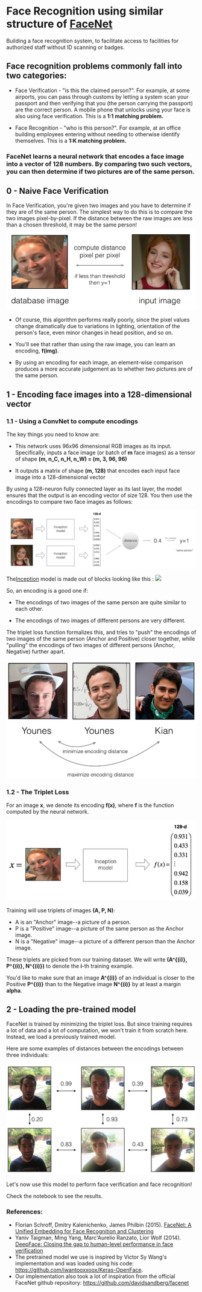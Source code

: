 # Face Recognition using similar structure of [FaceNet](https://arxiv.org/abs/1503.03832)

Building a face recognition system, to facilitate access to facilities for authorized staff without ID scanning or badges. 


## Face recognition problems commonly fall into two categories:

*  Face Verification - "is this the claimed person?". For example, at some airports, you can pass through customs by letting a system scan  your passport and then verifying that you (the person carrying the passport) are the correct person. A mobile phone that unlocks using your face is also using face verification. This is a **1:1 matching problem.**

*  Face Recognition - "who is this person?". For example, at an office building employees entering without needing to otherwise identify themselves. This is a **1:K matching problem.**


### FaceNet learns a neural network that encodes a face image into a vector of 128 numbers. By comparing two such vectors, you can then determine if two pictures are of the same person.


## 0 - Naive Face Verification

In Face Verification, you're given two images and you have to determine if they are of the same person. The simplest way to do this is to compare the two images pixel-by-pixel. If the distance between the raw images are less than a chosen threshold, it may be the same person!
![](https://github.com/adnaneaabbar/face-recognition-for-authorized-staff/blob/master/assets/pixel_comparison.png?raw=true)

* Of course, this algorithm performs really poorly, since the pixel values change dramatically due to variations in lighting, orientation of the person's face, even minor changes in head position, and so on. 

* You'll see that rather than using the raw image, you can learn an encoding, **f(img)**.  

* By using an encoding for each image, an element-wise comparison produces a more accurate judgement as to whether two pictures are of the same person.

## 1 - Encoding face images into a 128-dimensional vector 

### 1.1 - Using a ConvNet  to compute encodings

The key things you need to know are:

- This network uses 96x96 dimensional RGB images as its input. Specifically, inputs a face image (or batch of **m** face images) as a tensor of shape **(m, n_C, n_H, n_W) = (m, 3, 96, 96)**

- It outputs a matrix of shape **(m, 128)** that encodes each input face image into a 128-dimensional vector

By using a 128-neuron fully connected layer as its last layer, the model ensures that the output is an encoding vector of size 128. You then use the encodings to compare two face images as follows:

![](https://github.com/adnaneaabbar/face-recognition-for-authorized-staff/blob/master/assets/distance_kiank.png?raw=true)

The[Inception](https://towardsdatascience.com/a-simple-guide-to-the-versions-of-the-inception-network-7fc52b863202) model is made out of blocks looking like this :
![](http://media5.datahacker.rs/2018/11/Featured-Image-017-CNN-Inception-Network-1.jpg)


So, an encoding is a good one if: 

- The encodings of two images of the same person are quite similar to each other. 

- The encodings of two images of different persons are very different.

The triplet loss function formalizes this, and tries to "push" the encodings of two images of the same person (Anchor and Positive) closer together, while "pulling" the encodings of two images of different persons (Anchor, Negative) further apart. 

![](https://github.com/adnaneaabbar/face-recognition-for-authorized-staff/blob/master/assets/triplet_comparison.png?raw=true)

### 1.2 - The Triplet Loss

For an image **x**, we denote its encoding **f(x)**, where **f** is the function computed by the neural network.

![](https://github.com/adnaneaabbar/face-recognition-for-authorized-staff/blob/master/assets/f_x.png?raw=true)


Training will use triplets of images **(A, P, N)**:  

- A is an "Anchor" image--a picture of a person. 
- P is a "Positive" image--a picture of the same person as the Anchor image.
- N is a "Negative" image--a picture of a different person than the Anchor image.

These triplets are picked from our training dataset. We will write **(A^{(i)}, P^{(i)}, N^{(i)})** to denote the **i**-th training example. 

You'd like to make sure that an image **A^{(i)}** of an individual is closer to the Positive **P^{(i)}** than to the Negative image **N^{(i)}** by at least a margin **alpha**.


## 2 - Loading the pre-trained model

FaceNet is trained by minimizing the triplet loss. But since training requires a lot of data and a lot of computation, we won't train it from scratch here. Instead, we load a previously trained model.

Here are some examples of distances between the encodings between three individuals:

![](https://github.com/adnaneaabbar/face-recognition-for-authorized-staff/blob/master/assets/distance_matrix.png?raw=true)

Let's now use this model to perform face verification and face recognition! 

Check the notebook to see the results.

### References:

- Florian Schroff, Dmitry Kalenichenko, James Philbin (2015). [FaceNet: A Unified Embedding for Face Recognition and Clustering](https://arxiv.org/pdf/1503.03832.pdf)
- Yaniv Taigman, Ming Yang, Marc'Aurelio Ranzato, Lior Wolf (2014). [DeepFace: Closing the gap to human-level performance in face verification](https://research.fb.com/wp-content/uploads/2016/11/deepface-closing-the-gap-to-human-level-performance-in-face-verification.pdf) 
- The pretrained model we use is inspired by Victor Sy Wang's implementation and was loaded using his code: https://github.com/iwantooxxoox/Keras-OpenFace.
- Our implementation also took a lot of inspiration from the official FaceNet github repository: https://github.com/davidsandberg/facenet 
